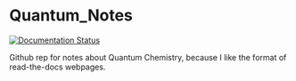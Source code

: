# Quantum_Notes

[![Documentation Status](https://readthedocs.org/projects/quantum-notes/badge/?version=latest)](http://quantum-notes.readthedocs.io/en/latest/?badge=latest)

Github rep for notes about Quantum Chemistry, because I like the format of read-the-docs webpages.